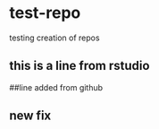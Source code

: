 # test-repo
testing creation of repos 

## this is a line from rstudio 

##line added from github

## new fix 